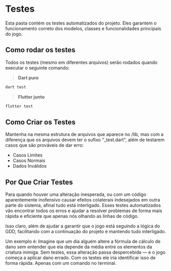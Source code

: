 # Testes #

Esta pasta contém os testes automatizados do projeto. Eles garantem o funcionamento correto dos modelos, classes e funcionalidades principais do jogo.

## Como rodar os testes ##

Todos os testes (mesmo em diferentes arquivos) serão rodados quando executar o seguinte comando:

> **Dart puro**

```bash
dart test
```

> **Flutter junto**

```bash
flutter test
```

## Como Criar os Testes ##

Mantenha na mesma estrutura de arquivos que aparece no /lib, mas com a diferença que os arquivos devem ter o sufixo "_test.dart", além de testarem casos que são prováveis de dar erro:

- Casos Limites
- Casos Normais
- Dados Inválidos

## Por Que Criar Testes ##

Para quando houver uma alteração inesperada, ou com um código aparentemente inofensivo causar efeitos colaterais indesejados em outra parte do sistema, afinal tudo está interligado. Esses testes automatizados vão encontrar todos os erros e ajudar a resolver problemas de forma mais rápida e eficiente que apenas nós olhando as linhas de código.

Isso claro, além de ajudar a garantir que o jogo está seguindo a lógica do GDD, facilitando com a continuação do projeto e mantendo tudo interligado.

Um exemplo é: Imagine que um dia alguém altere a fórmula de cálculo de dano sem entender que ela depende da média entre os elementos da criatura inimiga. Sem testes, essa alteração passa despercebida — e o jogo começa a aplicar dano errado. Com os testes ele iria identificar isso de forma rápida. Apenas com um comando no terminal.
